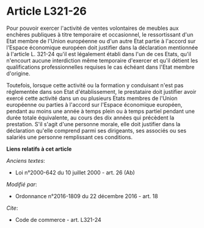 # Article L321-26

Pour pouvoir exercer l'activité de ventes volontaires de meubles aux enchères publiques à titre temporaire et occasionnel, le
ressortissant d'un Etat membre de l'Union européenne ou d'un autre Etat partie à l'accord sur l'Espace économique européen
doit justifier dans la déclaration mentionnée à l'article L. 321-24 qu'il est légalement établi dans l'un de ces Etats, qu'il
n'encourt aucune interdiction même temporaire d'exercer et qu'il détient les qualifications professionnelles requises le cas
échéant dans l'Etat membre d'origine. 

Toutefois, lorsque cette activité ou la formation y conduisant n'est pas réglementée dans son Etat d'établissement, le
prestataire doit justifier avoir exercé cette activité dans un ou plusieurs Etats membres de l'Union européenne ou parties à
l'accord sur l'Espace économique européen, pendant au moins une année à temps plein ou à temps partiel pendant une durée
totale équivalente, au cours des dix années qui précèdent la prestation. S'il s'agit d'une personne morale, elle doit
justifier dans la déclaration qu'elle comprend parmi ses dirigeants, ses associés ou ses salariés une personne remplissant
ces conditions.

**Liens relatifs à cet article**

_Anciens textes_:

  - Loi n°2000-642 du 10 juillet 2000 - art. 26 (Ab)

_Modifié par_:

  - Ordonnance n°2016-1809 du 22 décembre 2016 - art. 18

_Cite_:

  - Code de commerce - art. L321-24
